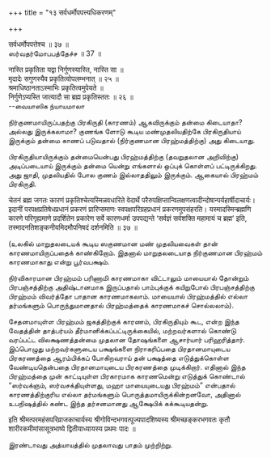 +++
title = "१३ सर्वधर्मोपपत्त्यधिकरणम्"

+++

सर्वधर्मोपपत्तेश्च ॥ ३७ ॥  
ஸர்வதர்மோபபத்தேச்ச ॥ 37 ॥

नास्ति प्रकृतिता यद्वा निर्गुणस्यास्ति, नास्ति सा ॥  
मृदादेः सगुणस्यैव प्रकृतित्वोपलम्भनात् ॥ २५ ॥  
श्रमाधिष्ठानताऽस्माभिः प्रकृतित्वमुपेयते ॥  
निर्गुणेऽप्यस्ति जात्यादौ सा ब्रह्म प्रकृतिस्ततः ॥ २६ ॥  
--வையாஸிக ந்யாயமாலா

நிர்குணமாயிருப்பதற்கு பிரகிருதி (காரணம்) ஆகவிருக்கும் தன்மை கிடையாதா?
அல்லது இருக்கலாமா? குணங்க ளோடு கூடிய மண்முதலியதிற்கே பிரகிருதியாய்
இருக்கும் தன்மை காணப் படுவதால் (நிர்குணமான பிரஹ்மத்திற்கு) அது கிடையாது.

பிரகிருதியாயிருக்கும் தன்மையென்பது பிரஹ்மத்திற்கு (தவறுதலான அறிவிற்கு)
அடிப்படையாய் இருக்கும் தன்மை யென்று எங்களால் ஒப்புக் கொள்ளப்
பட்டிருக்கிறது. அது ஜாதி, முதலியதில் போல குணம் இல்லாததிலும் இருக்கும்.
ஆகையால் பிரஹ்மம் பிரகிருதி.

चेतनं ब्रह्म जगतः कारणं प्रकृतिश्चेत्यस्मिन्नवधारिते वेदार्थे
परैरुपक्षिप्तान्विलक्षणत्वादीन्दोषान्पर्यहार्षीदाचार्यः। इदानीं
परपक्षप्रतिषेधप्रधानं प्रकरणं प्रारिप्समाणः स्वपक्षपरिग्रहप्रधानं
प्रकरणमुपसंहरति। यस्मादस्मिन्ब्रह्मणि कारणे परिगृह्यमाणे प्रदर्शितेन
प्रकारेण सर्वे कारणधर्मा उपपद्यन्ते ‘सर्वज्ञं सर्वशक्ति महामायं च
ब्रह्म’ इति, तस्मादनतिशङ्कनीयमिदमौपनिषदं दर्शनमिति ॥ ३७ ॥

(உலகில் மாறுதலடையக் கூடிய ஸகுணமான மண் முதலியவைகள் தான் காரணமாயிருப்பதைக்
காண்கிறோம். இதனால் மாறுதலடையாத நிர்குணமான பிரஹ்மம் காரணமாகாது என்று
பூர்வபக்ஷம்.

நிர்விகாரமான பிரஹ்மம் பரிணாமி காரணமாகா விட்டாலும் மாயையால் தோன்றும்
பிரபஞ்சத்திற்கு அதிஷ்டானமாக இருப்பதால் பாம்புக்குக் கயிறுபோல்
பிரபஞ்சத்திற்கு பிரஹ்மம் விவர்த்தோ பாதான காரணமாகலாம். மாயையால்
பிரஹ்மத்தில் எல்லா தர்மங்களும் பொருந்துமானதால் பிரஹ்மத்தைக் காரணமாகச்
சொல்லலாம்).

சேதனமாயுள்ள பிரஹ்மம் ஜகத்திற்குக் காரணம், பிரகிருதியும் கூட, என்ற இந்த
வேதத்தின் தாத்பர்யம் தீர்மானிக்கப்பட்டிருக்கையில், மற்றவர்களால் கொண்டு
வரப்பட்ட விலக்ஷணத்தன்மை முதலான தோஷங்களை ஆசார்யார் பரிஹரித்தார்.
இப்பொழுது மற்றவர்களுடைய பக்ஷங்களை நிராகரிப்பதை பிரதானமாயுடைய பிரகரணத்தை
ஆரம்பிக்கப் போகிறவராய் தன் பக்ஷத்தை எடுத்துக்கொள்ள வேண்டியதென்பதை
பிரதானமாயுடைய பிரகரணத்தை முடிக்கிறார். எதினால் இந்த பிரஹ்மத்தை முன்
காட்டியுள்ள பிரகாரமாக காரணமென்று எடுத்துக் கொண்டால் “ஸர்வக்ஞம்,
ஸர்வசக்தியுள்ளது, மஹா மாயையுடையது பிரஹ்மம்” என்பதால் காரணத்திற்குரிய
எல்லா தர்மங்களும் பொருத்தமாயிருக்கின்றனவோ, அதினால் உபநிஷத்தில் கண்ட இந்த
தர்சனமானது ஆக்ஷேபிக் கக்கூடியதன்று.

इति श्रीमत्परमहंसपरिव्राजकाचार्यस्य श्रीगोविन्दभगवत्पूज्यपादशिष्यस्य
श्रीमच्छङ्करभगवतः कृतौ शारीरकमीमांसासूत्रभाष्ये द्वितीयाध्यायस्य प्रथमः
पादः ॥

இரண்டாவது அத்யாயத்தில் முதலாவது பாதம் முற்றிற்று.